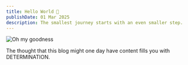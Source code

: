 ```yaml
---
title: Hello World 👋
publishDate: 01 Mar 2025
description: The smallest journey starts with an even smaller step.
---
```


![Oh my goodness](/assets/blog/20250301_loki.png)

The thought that this blog might one day have content fills you with DETERMINATION.
